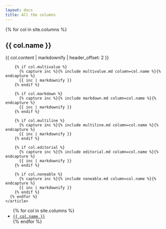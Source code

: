 ```yaml
---
layout: docs
title: All the columns
---
```

<div class="row">
  <div class="col references-columns">
    {% for col in site.columns %}
      <article>
        <h2 class="column-name" id="{{ col.name | slugify }}">{{ col.name }}</h2>
        {{ col.content | markdownify | header_offset: 2 }}
        
        {% if col.multivalue %}
          {% capture inc %}{% include multivalue.md column=col.name %}{% endcapture %}
          {{ inc | markdownify }}
        {% endif %}
        
        {% if col.markdown %}
          {% capture inc %}{% include markdown.md column=col.name %}{% endcapture %}
          {{ inc | markdownify }}
        {% endif %}
        
        {% if col.multiline %}
          {% capture inc %}{% include multiline.md column=col.name %}{% endcapture %}
          {{ inc | markdownify }}
        {% endif %}
        
        {% if col.editorial %}
          {% capture inc %}{% include editorial.md column=col.name %}{% endcapture %}
          {{ inc | markdownify }}
        {% endif %}
        
        {% if col.noneable %}
          {% capture inc %}{% include noneable.md column=col.name %}{% endcapture %}
          {{ inc | markdownify }}
        {% endif %}
      {% endfor %}
    </article>
  </div>

  <div class="col">
    <ul class="list list-unstyled">
      {% for col in site.columns %}
        <li><a href="#{{ col.name | slugify }}"><code>{{ col.name }}</code></a></li>
      {% endfor %}
    </ul>
  </div>
</div>


